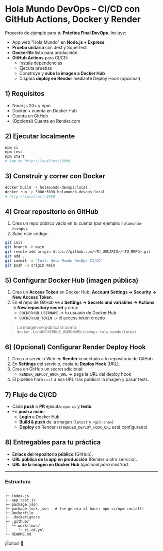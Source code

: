 # Hola Mundo DevOps – CI/CD con GitHub Actions, Docker y Render

Proyecto de ejemplo para tu **Práctica Final DevOps**. Incluye:
- App web "Hola Mundo" en **Node.js + Express**.
- **Prueba unitaria** con Jest y Supertest.
- **Dockerfile** listo para producción.
- **GitHub Actions** para CI/CD:
  - Instala dependencias
  - Ejecuta pruebas
  - Construye y **sube la imagen a Docker Hub**
  - Dispara **deploy en Render** mediante Deploy Hook (opcional)

## 1) Requisitos
- Node.js 20+ y npm
- Docker + cuenta en Docker Hub
- Cuenta en GitHub
- (Opcional) Cuenta en Render.com

## 2) Ejecutar localmente
```bash
npm ci
npm test
npm start
# App en http://localhost:3000
```

## 3) Construir y correr con Docker
```bash
docker build -t holamundo-devops:local .
docker run -p 3000:3000 holamundo-devops:local
# http://localhost:3000
```

## 4) Crear repositorio en GitHub
1. Crea un repo público vacío en tu cuenta (por ejemplo: `holamundo-devops`).
2. Sube este código:
```bash
git init
git branch -M main
git remote add origin https://github.com/<TU_USUARIO>/<TU_REPO>.git
git add .
git commit -m "Init: Hola Mundo DevOps CI/CD"
git push -u origin main
```

## 5) Configurar Docker Hub (imagen pública)
1. Crea un **Access Token** en Docker Hub: **Account Settings → Security → New Access Token**.
2. En el repo de GitHub ve a **Settings → Secrets and variables → Actions → New repository secret** y crea:
   - `DOCKERHUB_USERNAME` → tu usuario de Docker Hub
   - `DOCKERHUB_TOKEN` → el access token creado

> La imagen se publicará como: `docker.io/<DOCKERHUB_USERNAME>/devops-hola-mundo:latest`

## 6) (Opcional) Configurar Render Deploy Hook
1. Crea un servicio Web en **Render** conectado a tu repositorio de GitHub.
2. En **Settings** del servicio, copia tu **Deploy Hook** (URL).
3. Crea en GitHub un secret adicional:
   - `RENDER_DEPLOY_HOOK_URL` → pega la URL del deploy hook
4. El pipeline hará `curl` a esa URL tras publicar la imagen y pasar tests.

## 7) Flujo de CI/CD
- Cada **push** o **PR** ejecuta: `npm ci` y **tests**.
- En **push a main**:
  - **Login** a Docker Hub
  - **Build & push** de la imagen (`latest` y `<git-sha>`)
  - **Deploy** en Render (si `RENDER_DEPLOY_HOOK_URL` está configurado)

## 8) Entregables para tu práctica
- **Enlace del repositorio público** (GitHub).
- **URL pública de la app en producción** (Render u otro servicio).
- **URL de la imagen en Docker Hub** *(opcional para mostrar)*.

---

### Estructura
```
.
├─ index.js
├─ app.test.js
├─ package.json
├─ package-lock.json   # (se genera al hacer npm ci/npm install)
├─ Dockerfile
├─ .dockerignore
├─ .github/
│  └─ workflows/
│     └─ ci-cd.yml
└─ README.md
```

¡Éxitos! 🚀
 
  
 